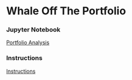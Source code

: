 # Whale Off The Portfolio

### Jupyter Notebook
[Portfolio Analysis](whale_analysis.ipynb)

### Instructions
[Instructions](Instructions.md)